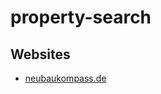 # property-search


## Websites

- [neubaukompass.de](https://www.neubaukompass.de/neubau-immobilien/berlin-region/)


